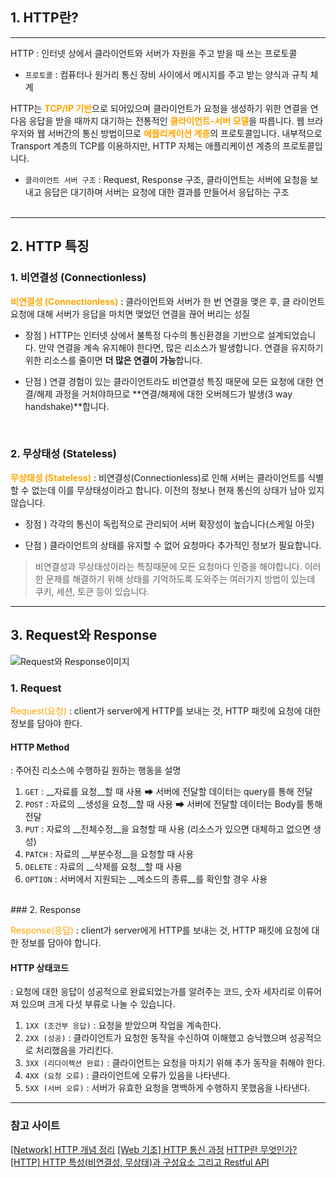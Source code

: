 
## 1. HTTP란? 
---
HTTP : 인터넷 상에서 클라이언트와 서버가 자원을 주고 받을 때 쓰는 프로토콜
- `프로토콜` : 컴퓨터나 원거리 통신 장비 사이에서 메시지를 주고 받는 양식과 규칙 체계

HTTP는 <span style='color: orange'>**TCP/IP 기반**</span>으로 되어있으며 
클라이언트가 요청을 생성하기 위한 연결을 연 다음 응답을 받을 때까지 대기하는 전통적인 <span style='color: orange'>**클라이언트-서버 모델**</span>을 따릅니다.
웹 브라우저와 웹 서버간의 통신 방법이므로 <span style='color: orange'>**애플리케이션 계층**</span>의 프로토콜입니다.
내부적으로 Transport 계층의 TCP를 이용하지만, HTTP 자체는 애플리케이션 계층의 프로토콜입니다.
- `클라이언트 서버 구조` : Request, Response 구조, 클라이언트는 서버에 요청을 보내고 응답은 대기하며 서버는 요청에 대한 결과를 만들어서 응답하는 구조
<br><br>
---
## 2. HTTP 특징

### 1. 비연결성 (Connectionless)
<span style='color: orange'>__비연결성 (Connectionless)__</span> : 클라이언트와 서버가 한 번 연결을 맺은 후, 클 라이언트 요청에 대해 서버가 응답을 마치면 맺었던 연결을 끊어 버리는 성질

- 장점 )
HTTP는 인터넷 상에서 불특정 다수의 통신환경을 기반으로 설계되었습니다. 
만약 연결을 계속 유지해야 한다면, 많은 리소스가 발생합니다.
연결을 유지하기 위한 리소스를 줄이면 **더 많은 연결이 가능**합니다.

- 단점 )
연결 경험이 있는 클라이언트라도 비연결성 특징 때문에 모든 요청에 대한 연결/해제 과정을 거처야하므로 **연결/해제에 대한 오버헤드가 발생(3 way handshake)**합니다.
<br>

### 2. 무상태성 (Stateless)
<span style='color: orange'>**무상태성 (Stateless)**</span> : 비연결성(Connectionless)로 인해 서버는 클라이언트를 식별할 수 없는데 이를 무상태성이라고 합니다. 이전의 정보나 현재 통신의 상태가 남아 있지 않습니다.

- 장점 )
각각의 통신이 독립적으로 관리되어 서버 확장성이 높습니다(스케일 아웃)

- 단점 )
 클라이언트의 상태를 유지할 수 없어 요청마다 추가적인 정보가 필요합니다.
 
>비연결성과 무상태성이라는 특징때문에 모든 요청마다 인증을 해야합니다.
이러한 문제를 해결하기 위해 상태를 기억하도록 도와주는 여러가지 방법이 있는데 쿠키, 세션, 토큰 등이 있습니다.

---

## 3. Request와 Response

![Request와 Response이미지](https://images.velog.io/images/tlsrlgkrry/post/568568c9-632d-4faa-8dbe-dccfcaca7c2a/96372822-b8a38e00-11a3-11eb-85f2-089a13dc9f36.png)

### 1. Request
<span style='color: orange'>Request(요청)</span> : client가 server에게 HTTP를 보내는 것, HTTP 패킷에 요청에 대한 정보를 담아야 한다.

#### HTTP Method
 : 주어진 리소스에 수행하길 원하는 행동을 설명

1. `GET` : __자료를 요청__할 때 사용 
	➡ 서버에 전달할 데이터는 query를 통해 전달
2. `POST` : 자료의 __생성을 요청__할 때 사용 
	➡ 서버에 전달할 데이터는 Body를 통해 전달
3. `PUT` : 자료의 __전체수정__을 요청할 때 사용 
    	  (리소스가 있으면 대체하고 없으면 생성)
4. `PATCH` : 자료의 __부분수정__을 요청할 때 사용
5. `DELETE` : 자료의 __삭제를 요청__할 때 사용
6. `OPTION` : 서버에서 지원되는 __메소드의 종류__를 확인할 경우 사용
<br>
### 2. Response

<span style='color: orange'>Response(응답)</span> : client가 server에게 HTTP를 보내는 것, HTTP 패킷에 요청에 대한 정보를 담아야 합니다.

#### HTTP 상태코드
 : 요청에 대한 응답이 성공적으로 완료되었는가를 알려주는 코드, 숫자 세자리로 이류어져 있으며 크게 다섯 부류로 나눌 수 있습니다.
 
 
1. `1XX (조건부 응답)` : 요청을 받았으며 작업을 계속한다.
2. `2XX (성공)` : 클라이언트가 요청한 동작을 수신하여 이해했고 승낙했으며 성공적으로 처리했음을 가리킨다.
3. `3XX (리다이렉션 완료)` : 클라이언트는 요청을 마치기 위해 추가 동작을 취해야 한다.
4. `4XX (요청 오류)` : 클라이언트에 오류가 있음을 나타낸다.
5. `5XX (서버 오류)` : 서버가 유효한 요청을 명백하게 수행하지 못했음을 나타낸다.


---

### 참고 사이트
[[Network] HTTP 개념 정리](https://ngwoon.github.io/network/2020/08/07/HTTP-HTML/)
[[Web 기초] HTTP 통신 과정](https://mysterico.tistory.com/29)
[HTTP란 무엇인가?](https://velog.io/@surim014/HTTP%EB%9E%80-%EB%AC%B4%EC%97%87%EC%9D%B8%EA%B0%80)
[[HTTP] HTTP 특성(비연결성, 무상태)과 구성요소 그리고 Restful API](https://victorydntmd.tistory.com/286)